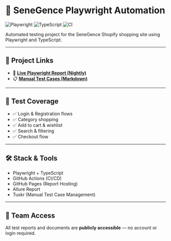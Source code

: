 
# 💄 SeneGence Playwright Automation

![Playwright](https://img.shields.io/badge/Tested%20With-Playwright-green?style=flat&logo=playwright)
![TypeScript](https://img.shields.io/badge/Written%20In-TypeScript-blue?style=flat&logo=typescript)
![CI](https://github.com/debuggTheBug/SenegencePlaywrightAutomation/actions/workflows/playwright.yml/badge.svg)

Automated testing project for the SeneGence Shopify shopping site using Playwright and TypeScript.

---

## 🚀 Project Links

- 🧪 **[Live Playwright Report (Nightly)](https://debuggTheBug.github.io/SenegencePlaywrightAutomation/)**
- 📋 **[Manual Test Cases (Markdown)](https://raw.githubusercontent.com/debuggTheBug/SenegencePlaywrightAutomation/main/docs/Senegence-Test-Cases.md)**

---

## 📂 Test Coverage
- ✅ Login & Registration flows
- ✅ Category shopping
- ✅ Add to cart & wishlist
- ✅ Search & filtering
- ✅ Checkout flow

---

## 🛠️ Stack & Tools

- Playwright + TypeScript
- GitHub Actions (CI/CD)
- GitHub Pages (Report Hosting)
- Allure Report
- Tuskr (Manual Test Case Management)

---

## 👥 Team Access
All test reports and documents are **publicly accessible** — no account or login required.
